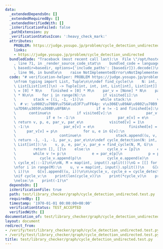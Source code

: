 ```yaml
---
data:
  _extendedDependsOn: []
  _extendedRequiredBy: []
  _extendedVerifiedWith: []
  _isVerificationFailed: false
  _pathExtension: py
  _verificationStatusIcon: ':heavy_check_mark:'
  attributes:
    PROBLEM: https://judge.yosupo.jp/problem/cycle_detection_undirected
    links:
    - https://judge.yosupo.jp/problem/cycle_detection_undirected
  bundledCode: "Traceback (most recent call last):\n  File \"/opt/hostedtoolcache/PyPy/3.7.13/x64/site-packages/onlinejudge_verify/documentation/build.py\"\
    , line 71, in _render_source_code_stat\n    bundled_code = language.bundle(stat.path,\
    \ basedir=basedir, options={'include_paths': [basedir]}).decode()\n  File \"/opt/hostedtoolcache/PyPy/3.7.13/x64/site-packages/onlinejudge_verify/languages/python.py\"\
    , line 96, in bundle\n    raise NotImplementedError\nNotImplementedError\n"
  code: "# verification-helper: PROBLEM https://judge.yosupo.jp/problem/cycle_detection_undirected\n\
    \nfrom typing import List, Tuple\n\n\ndef find_cycle(\n    N: int, M: int, G:\
    \ List[List[int]]\n) -> Tuple[int, int, int, List[int], List[int]]:\n    visited\
    \ = [0] * N\n    finished = [0] * M\n    par_v = [None] * N\n    par_e = [None]\
    \ * N\n\n    for i in range(N):\n        if visited[i]:\n            continue\n\
    \        stack = [(i, -1, -1)]\n        while stack:\n            v, p, e = stack.pop()\
    \  # v: \u9802\u70B9\u756A\u53F7\uFF64p: v\u306E\u89AA\u9802\u70B9,e: v\u3068\u63A5\
    \u7D9A\u3059\u308B\u8FBA\n            if e != -1 and finished[e]:\n          \
    \      continue\n            if visited[v]:\n                par_v[v] = p\n  \
    \              if e != -1:\n                    par_e[v] = e\n               \
    \ return v, p, e, par_v, par_e\n            visited[v] = 1\n            if e !=\
    \ -1:\n                par_e[v] = e\n                finished[e] = 1\n       \
    \     par_v[v] = p\n            for u, e in G[v]:\n                if finished[e]:\n\
    \                    continue\n                stack.append((u, v, e))\n\n   \
    \ return -1, -1, -1, par_v, par_e\n\n\ndef cycle_detection(N: int, M: int, G:\
    \ List[int]):\n    v, p, e, par_v, par_e = find_cycle(N, M, G)\n    if p == -1:\n\
    \        return [], []\n    else:\n        cycle_v = [p]\n        cycle_e = [e]\n\
    \        while v != p:\n            e = par_e[p]\n            p = par_v[p]\n \
    \           cycle_v.append(p)\n            cycle_e.append(e)\n        return cycle_v[::-1],\
    \ cycle_e[::-1]\n\n\nN, M = map(int, input().split())\nG = [[] for _ in range(N)]\n\
    \nfor i in range(M):\n    u, v = map(int, input().split())\n    G[u].append((v,\
    \ i))\n    G[v].append((u, i))\n\n\ncycle_v, cycle_e = cycle_detection(N, M, G)\n\
    \nif cycle_v:\n    print(len(cycle_v))\n    print(*cycle_v)\n    print(*cycle_e)\n\
    \nelse:\n    print(-1)\n"
  dependsOn: []
  isVerificationFile: true
  path: test/library_checker/graph/cycle_detection_undirected.test.py
  requiredBy: []
  timestamp: '1970-01-01 00:00:00+00:00'
  verificationStatus: TEST_ACCEPTED
  verifiedWith: []
documentation_of: test/library_checker/graph/cycle_detection_undirected.test.py
layout: document
redirect_from:
- /verify/test/library_checker/graph/cycle_detection_undirected.test.py
- /verify/test/library_checker/graph/cycle_detection_undirected.test.py.html
title: test/library_checker/graph/cycle_detection_undirected.test.py
---
```

